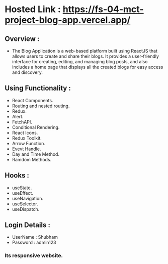 # Hosted Link : https://fs-04-mct-project-blog-app.vercel.app/

## Overview :
   - The Blog Application is a web-based platform built using ReactJS that allows users to create and share their blogs. It provides a user-friendly interface for creating, editing, and managing blog posts, and also includes a home page that displays all the created blogs for easy access and discovery.
## Using Functionality :
  - React Components.
  - Routing and nested routing.
  - Redux.
  - Alert.
  - FetchAPI.
  - Conditional Rendering.
  - React Icons.
  - Redux Toolkit.
  - Arrow Function.
  - Evevt Handle.
  - Day and Time Method.
  - Ramdom Methods.
  
## Hooks :
  - useState.
  - useEffect.
  - useNavigation.
  - useSelector.
  - useDispatch.
  
## Login Details :
   - UserName : Shubham
   - Password : admin123
  
  
 ### Its responsive website.
